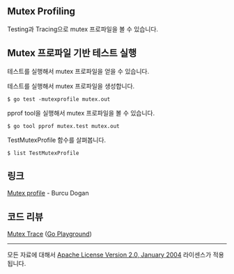 ## Mutex Profiling

Testing과 Tracing으로 mutex 프로파일을 볼 수 있습니다.

## Mutex 프로파일 기반 테스트 실행

테스트를 실행해서 mutex 프로파일을 얻을 수 있습니다.

테스트를 실행해서 mutex 프로파일을 생성합니다.

	$ go test -mutexprofile mutex.out

pprof tool을 실행해서 mutex 프로파일을 볼 수 있습니다.

	$ go tool pprof mutex.test mutex.out

TestMutexProfile 함수를 살펴봅니다.

	$ list TestMutexProfile

## 링크

[Mutex profile](https://rakyll.org/mutexprofile) - Burcu Dogan  

## 코드 리뷰

[Mutex Trace](mutex_test.go) ([Go Playground](https://play.golang.org/p/P1eOVX6D7u))
___
모든 자료에 대해서 [Apache License Version 2.0, January 2004](http://www.apache.org/licenses/LICENSE-2.0) 라이센스가 적용됩니다.
